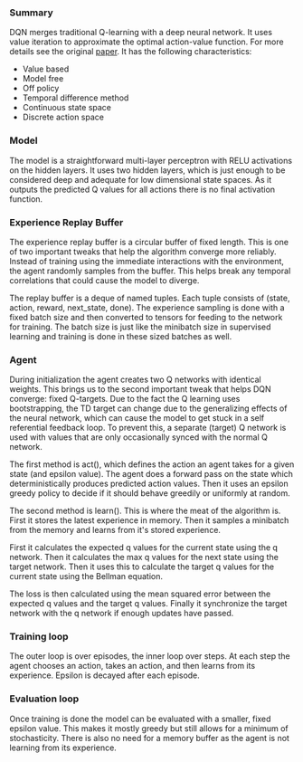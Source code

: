 ### Summary
DQN merges traditional Q-learning with a deep neural network.  It uses value iteration to approximate the optimal action-value function.  For more details see the original [paper](https://storage.googleapis.com/deepmind-media/dqn/DQNNaturePaper.pdf).  It has the following characteristics:
- Value based
- Model free
- Off policy
- Temporal difference method
- Continuous state space
- Discrete action space


### Model
The model is a straightforward multi-layer perceptron with RELU activations on the hidden layers.  It uses two hidden layers, which is just enough to be considered deep and adequate for low dimensional state spaces.  As it outputs the predicted Q values for all actions there is no final activation function.


### Experience Replay Buffer
The experience replay buffer is a circular buffer of fixed length.  This is one of two important tweaks that help the algorithm converge more reliably.  Instead of training using the immediate interactions with the environment, the agent randomly samples from the buffer.  This helps break any temporal correlations that could cause the model to diverge.

The replay buffer is a deque of named tuples.  Each tuple consists of (state, action, reward, next_state, done).  The experience sampling is done with a fixed batch size and then converted to tensors for feeding to the network for training.  The batch size is just like the minibatch size in supervised learning and training is done in these sized batches as well.


### Agent
During initialization the agent creates two Q networks with identical weights.  This brings us to the second important tweak that helps DQN converge: fixed Q-targets.  Due to the fact the Q learning uses bootstrapping, the TD target can change due to the generalizing effects of the neural network, which can cause the model to get stuck in a self referential feedback loop.  To prevent this, a separate (target) Q network is used with values that are only occasionally synced with the normal Q network.

The first method is act(), which defines the action an agent takes for a given state (and epsilon value).   The agent does a forward pass on the state which deterministically produces predicted action values.  Then it uses an epsilon greedy policy to decide if it should behave greedily or uniformly at random.

The second method is learn().  This is where the meat of the algorithm is.  First it stores the latest experience in memory.  Then it samples a minibatch from the memory and learns from it's stored experience.

First it calculates the expected q values for the current state using the q network.  Then it calculates the max q values for the next state using the target network.  Then it uses this to calculate the target q values for the current state using the Bellman equation.

The loss is then calculated using the mean squared error between the expected q values and the target q values.  Finally it synchronize the target network with the q network if enough updates have passed.


### Training loop
The outer loop is over episodes, the inner loop over steps.  At each step the agent chooses an action, takes an action, and then learns from its experience.  Epsilon is decayed after each episode.


### Evaluation loop
Once training is done the model can be evaluated with a smaller, fixed epsilon value.  This makes it mostly greedy but still allows for a minimum of stochasticity.  There is also no need for a memory buffer as the agent is not learning from its experience.
